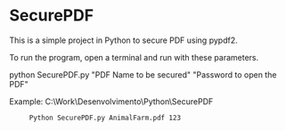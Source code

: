 # SecurePDF
This is a simple project in Python to secure PDF using pypdf2.

To run the program, open a terminal and run with these parameters.

python SecurePDF.py "PDF Name to be secured" "Password to open the PDF"

Example: C:\Work\Desenvolvimento\Python\SecurePDF

         Python SecurePDF.py AnimalFarm.pdf 123
